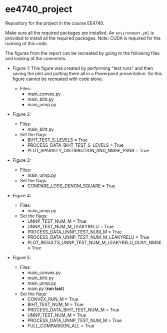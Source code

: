 # ee4740_project

Repository for the project in the course EE4740.

Make sure all the required packages are installed. An `environment.yml` is provided to install all the required packages. Note: CUDA is required for the running of this code.

The figures from the report can be recreated by going to the following files and looking at the comments:

- Figure 1:
    This figure was created by performing "test runs" and then saving the plot and putting them all in a Powerpoint presentation. So this figure cannot be recreated with code alone.
  - Files:
    - main_convex.py
    - main_biht.py
    - main_unnp.py

- Figure 2:
  - Files:
    - main_biht.py
  - Set the flags:
    - BIHT_TEST_S_LEVELS = True
    - PROCESS_DATA_BIHT_TEST_S_LEVELS = True
    - PLOT_SPARSITY_DISTRIBUTION_AND_NMSE_PSNR = True
  
- Figure 3:
  - Files:
    - main_unnp.py
  - Set the flags:
    - COMPARE_LOSS_DENOM_SQUARE = True

- Figure 4:
  - Files:
    - main_unnp.py
  - Set the flags:
    - UNNP_TEST_NUM_M = True
    - UNNP_TEST_NUM_M_LEAKYRELU = True
    - PROCESS_DATA_UNNP_TEST_NUM_M = True
    - PROCESS_DATA_UNNP_TEST_NUM_M_LEAKYRELU = True
    - PLOT_RESULTS_UNNP_TEST_NUM_M_LEAKYRELU_OLNY_NMSE = True

- Figure 5:
  - Files:
    - main_convex.py
    - main_biht.py
    - main_unnp.py
    - main.py (**run last**)
  - Set the flags:
    - CONVEX_RUN_M = True
    - BIHT_TEST_NUM_M = True
    - PROCESS_DATA_BIHT_TEST_NUM_M = True
    - UNNP_TEST_NUM_M = True
    - PROCESS_DATA_UNNP_TEST_NUM_M = True
    - FULL_COMPARISON_ALL = True
